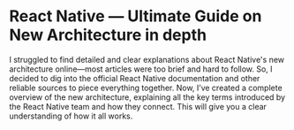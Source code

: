 # React Native — Ultimate Guide on New Architecture in depth

I struggled to find detailed and clear explanations about React Native's new architecture online—most articles were too brief and hard to follow. So, I decided to dig into the official React Native documentation and other reliable sources to piece everything together. Now, I’ve created a complete overview of the new architecture, explaining all the key terms introduced by the React Native team and how they connect. This will give you a clear understanding of how it all works.
